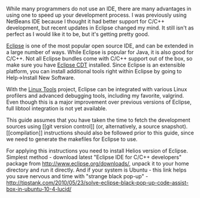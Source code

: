 While many programmers do not use an IDE, there are many advantages in using one to speed up your development process. I was previously using NetBeans IDE because I thought it had better support for C/C++ development, but recent updates in Eclipse changed my mind. It still isn't as perfect as I would like it to be, but it's getting pretty good.

[Eclipse](http://www.eclipse.org/) is one of the most popular open source IDE, and can be extended in a large number of ways. While Eclipse is popular for Java, it is also good for C/C++. Not all Eclipse bundles come with C/C++ support out of the box, so make sure you have [Eclipse CDT](http://www.eclipse.org/cdt/) installed. Since Eclipse is an extensible platform, you can install additional tools right within Eclipse by going to Help->Install New Software.

With the [Linux Tools](http://www.eclipse.org/linuxtools/) project, Eclipse can be integrated with various Linux profilers and advanced debugging tools, including my favorite, valgrind. Even though this is a major improvement over previous versions of Eclipse, full libtool integration is not yet available.

This guide assumes that you have taken the time to fetch the development sources using [[git version control]] (or, alternatively, a source snapshot). [[compilation]] instructions should also be followed prior to this guide, since we need to generate the makefiles for Eclipse to use.

For applying this instructions you need to install Helios version of Eclipse.
Simplest method  - download latest "Eclipse IDE for C/C++ developers" package from http://www.eclipse.org/downloads/, unpack it to your home directory and run it directly. And if your system is Ubuntu - this link helps you save nervous and time with "strange black pop-up" - http://tipstank.com/2010/05/23/solve-eclipse-black-pop-up-code-assist-box-in-ubuntu-10-4-lucid/
